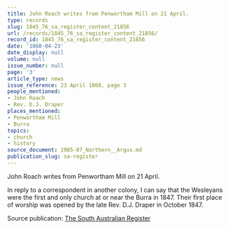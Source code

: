 ```yaml
---
title: John Roach writes from Penwortham Mill on 21 April.
type: records
slug: 1845_76_sa_register_content_21856
url: /records/1845_76_sa_register_content_21856/
record_id: 1845_76_sa_register_content_21856
date: '1868-04-23'
date_display: null
volume: null
issue_number: null
page: '3'
article_type: news
issue_reference: 23 April 1868, page 3
people_mentioned:
- John Roach
- Rev. D.J. Draper
places_mentioned:
- Penwortham Mill
- Burra
topics:
- church
- history
source_document: 1985-87_Northern__Argus.md
publication_slug: sa-register
---
```


John Roach writes from Penwortham Mill on 21 April.

In reply to a correspondent in another colony, I can say that the Wesleyans were the first and only church at or near the Burra in 1847.  Their first place of worship was opened by the late Rev. D.J. Draper in October 1847.

Source publication: [The South Australian Register](/publications/sa-register/)
